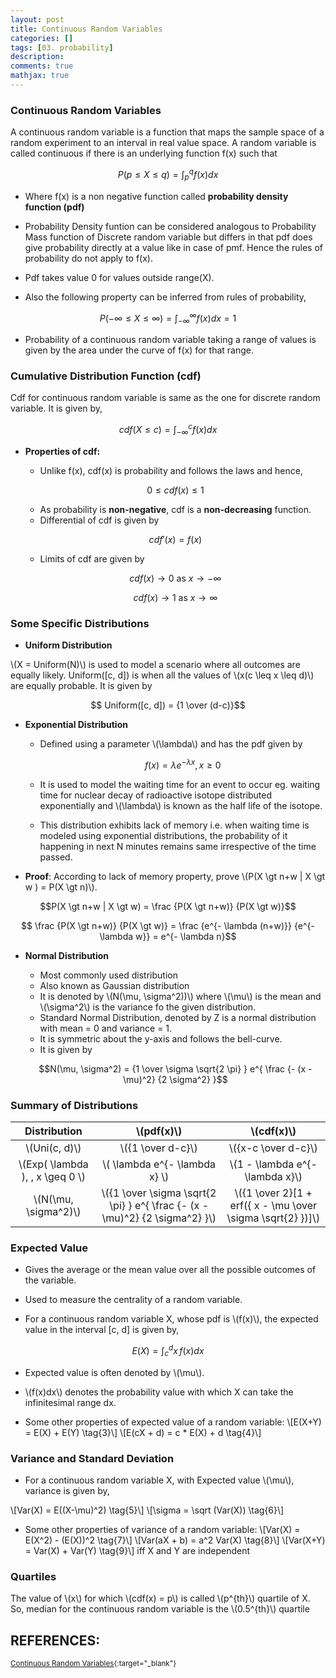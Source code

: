 ```yaml
---
layout: post
title: Continuous Random Variables
categories: []
tags: [03. probability]
description:
comments: true
mathjax: true
---
```


### Continuous Random Variables
A continuous random variable is a function that maps the sample space of a random experiment to an interval in real value space. A random variable is called continuous if there is an underlying function f(x) such that 

$$P(p \leq X \leq q) = \int_p^q f(x) dx \tag{1}$$

  * Where f(x) is a non negative function  called **probability density function (pdf)**

* Probability Density funtion can be considered analogous to Probability Mass function of Discrete random variable but differs in that pdf does give probability directly at a value like in case of pmf. Hence the rules of probability do not apply to f(x).

* Pdf takes value 0 for values outside range(X).

* Also the following property can be inferred from rules of probability, 

$$P(-\infty \leq X \leq \infty) = \int_{-\infty}^\infty f(x) dx = 1$$

* Probability of a continuous random variable taking a range of values is given by the area under the curve of f(x) for that range.

### Cumulative Distribution Function (cdf)
Cdf for continuous random variable is same as the one for discrete random variable. It is given by, 

$$cdf(X \leq c) = \int_{-\infty}^c f(x) dx$$

* **Properties of cdf:**
  * Unlike f(x), cdf(x) is probability and follows the laws and hence,

  $$0 \leq cdf(x) \leq 1$$
  
  * As probability is **non-negative**, cdf is a **non-decreasing** function.
  * Differential of cdf is given by 

  $$cdf'(x) = f(x)$$

  * Limits of cdf are given by

  $$cdf(x) \to 0 \text{ as } x \to -\infty$$

  $$cdf(x) \to 1 \text{ as } x \to \infty$$

### Some Specific Distributions

* **Uniform Distribution**

\\(X = Uniform(N)\\) is used to model a scenario where all outcomes are equally likely. Uniform([c, d]) is when all the values of \\(x\(c \leq x \leq d\)\\) are equally probable. It is given by

$$ Uniform([c, d]) = {1 \over (d-c)}$$

* **Exponential Distribution**

  * Defined using a parameter \\(\lambda\\) and has the pdf given by

    $$ f(x) = \lambda e^{- \lambda x}, \, x \geq 0 $$

  * It is used to model the waiting time for an event to occur eg. waiting time for nuclear decay of radioactive isotope distributed exponentially and \\(\lambda\\) is known as the half life of the isotope.

  * This distribution exhibits lack of memory i.e. when waiting time is modeled using exponential distributions, the probability of it happening in next N minutes remains same irrespective of the time passed.

* **Proof**: According to lack of memory property, prove \\(P(X \gt n+w \| X \gt w ) = P(X \gt n)\\).

$$P(X \gt n+w | X \gt w) = \frac {P(X \gt n+w)} {P(X \gt w)}$$

$$ \frac {P(X \gt n+w)} {P(X \gt w)} = \frac {e^{- \lambda (n+w)}} {e^{- \lambda w}} = e^{- \lambda n}$$

* **Normal Distribution**
  * Most commonly used distribution
  * Also known as Gaussian distribution
  * It is denoted by \\(N(\mu, \sigma^2))\\) where \\(\mu\\) is the mean and \\(\sigma^2\\) is the variance fo the given distribution.
  * Standard Normal Distribution, denoted by Z is a normal distribution with mean = 0 and variance = 1.
  * It is symmetric about the y-axis and follows the bell-curve.
  * It is given by 

  $$N(\mu, \sigma^2) = {1 \over \sigma \sqrt{2 \pi} } e^{ \frac {- (x - \mu)^2} {2 \sigma^2} }$$

### Summary of Distributions

| Distribution | \\(pdf(x)\\)| \\(cdf(x)\\) |
|:-:|:-:|:-:|
| \\(Uni(c, d)\\) | \\({1 \over d-c}\\)  | \\({x-c \over d-c}\\) |
| \\(Exp( \lambda ), \, x \geq 0 \\) | \\( \lambda e^{- \lambda x} \\) | \\(1 - \lambda e^{- \lambda x}\\) |
| \\(N(\mu, \sigma^2)\\) | \\({1 \over \sigma \sqrt{2 \pi} } e^{ \frac {- (x - \mu)^2} {2 \sigma^2} }\\)  | \\({1 \over 2}[1 + erf({ x - \mu \over \sigma \sqrt{2} })]\\) |



### Expected Value

* Gives the average or the mean value over all the possible outcomes of the variable.
* Used to measure the centrality of a random variable.

* For a continuous random variable X, whose pdf is \\(f(x)\\), the expected value in the interval [c, d] is given by,

$$E(X) = \int_c^d x\, f(x) dx \tag{2}$$

* Expected value is often denoted by \\(\mu\\).

* \\(f(x)dx\\) denotes the probability value with which X can take the infinitesimal range dx.

* Some other properties of expected value of a random variable:
    \\[E(X+Y) = E(X) + E(Y) \tag{3}\\]
    \\[E(cX + d) = c * E(X) + d \tag{4}\\]

### Variance and Standard Deviation

* For a continuous random variable X, with Expected value \\(\mu\\), variance is given by,

\\[Var(X) = E((X-\mu)^2) \tag{5}\\]
    \\[\sigma = \sqrt (Var(X)) \tag{6}\\]

* Some other properties of variance of a random variable:
    \\[Var(X) = E(X^2) - (E(X))^2 \tag{7}\\]
    \\[Var(aX + b) = a^2 Var(X) \tag{8}\\]
    \\[Var(X+Y) = Var(X) + Var(Y) \tag{9}\\] iff X and Y are independent

### Quartiles

The value of \\(x\\) for which \\(cdf(x) = p\\) is called \\(p^{th}\\) quartile of X. So, median for the continuous random variable is the \\(0.5^{th}\\) quartile


## REFERENCES:

<small>[Continuous Random Variables](https://www.hackerearth.com/practice/machine-learning/prerequisites-of-machine-learning/continuous-random-variables/tutorial/){:target="_blank"}</small>

